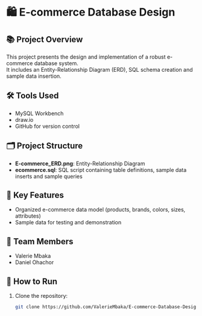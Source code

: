 # 🛍️ E-commerce Database Design

## 📚 Project Overview
This project presents the design and implementation of a robust e-commerce database system.  
It includes an Entity-Relationship Diagram (ERD), SQL schema creation and sample data insertion.

## 🛠️ Tools Used
- MySQL Workbench
- draw.io
- GitHub for version control

## 🗂️ Project Structure
- **E-commerce_ERD.png**: Entity-Relationship Diagram
- **ecommerce.sql**: SQL script containing table definitions, sample data inserts and sample queries

## 🧱 Key Features
- Organized e-commerce data model (products, brands, colors, sizes, attributes)
- Sample data for testing and demonstration

## 👥 Team Members
- Valerie Mbaka
- Daniel Ohachor

## 🚀 How to Run
1. Clone the repository:
   ```bash
   git clone https://github.com/ValerieMbaka/E-commerce-Database-Design.git

